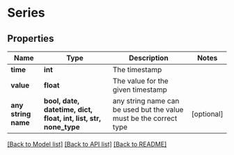# Series


## Properties
Name | Type | Description | Notes
------------ | ------------- | ------------- | -------------
**time** | **int** | The timestamp | 
**value** | **float** | The value for the given timestamp | 
**any string name** | **bool, date, datetime, dict, float, int, list, str, none_type** | any string name can be used but the value must be the correct type | [optional]

[[Back to Model list]](../README.md#documentation-for-models) [[Back to API list]](../README.md#documentation-for-api-endpoints) [[Back to README]](../README.md)


